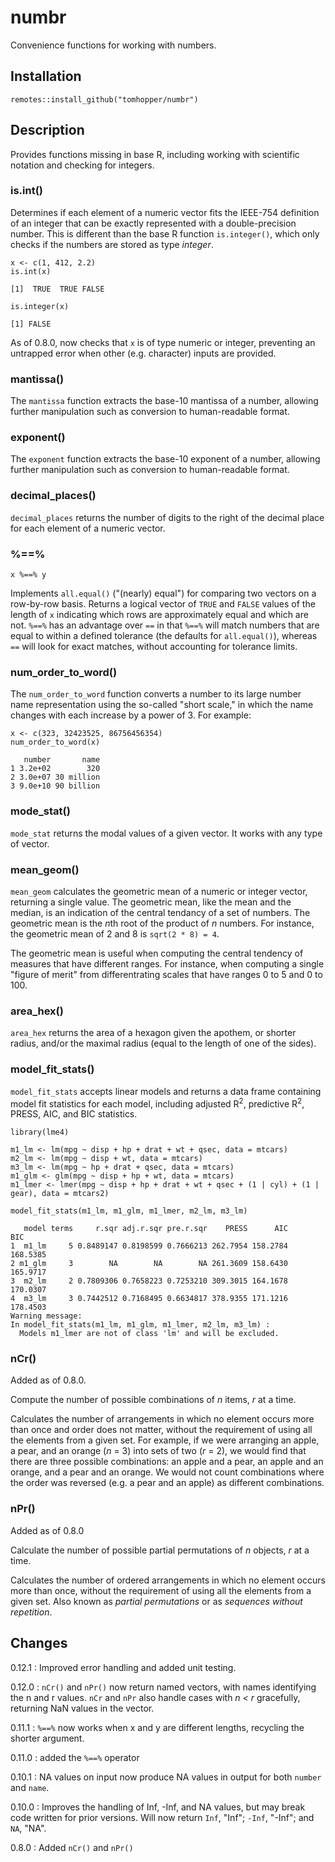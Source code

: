 # numbr

Convenience functions for working with numbers.

## Installation

`remotes::install_github("tomhopper/numbr")`

## Description

Provides functions missing in base R, including working with scientific notation and checking for integers.

### is.int()

Determines if each element of a numeric vector fits the IEEE-754 definition of an integer that can be exactly represented with a double-precision number. This is different than the base R function `is.integer()`, which only checks if the numbers are stored as type *integer*.

```{r}
x <- c(1, 412, 2.2)
is.int(x)
```
```
[1]  TRUE  TRUE FALSE
```
```{r}
is.integer(x)
```
```
[1] FALSE
```

As of 0.8.0, now checks that `x` is of type numeric or integer, preventing an untrapped error when other (e.g. character) inputs are provided. 

### mantissa()

The `mantissa` function extracts the base-10 mantissa of a number, allowing further manipulation such as conversion to human-readable format.

### exponent()

The `exponent` function extracts the base-10 exponent of a number, allowing further manipulation such as conversion to human-readable format. 

### decimal_places()

`decimal_places` returns the number of digits to the right of the decimal place for each element of a numeric vector.

### %==%

```
x %==% y
```

Implements `all.equal()` ("(nearly) equal") for comparing two vectors on a row-by-row basis. Returns a logical vector of `TRUE` and `FALSE` values of the length of `x` indicating which rows are approximately equal and which are not. `%==%` has an advantage over `==` in that `%==%` will match numbers that are equal to within a defined tolerance (the defaults for `all.equal()`), whereas `==` will look for exact matches, without accounting for tolerance limits.

### num_order_to_word()

The `num_order_to_word` function converts a number to its large number name representation using the so-called "short scale," in which the name changes with each increase by a power of 3. For example:

```{r}
x <- c(323, 32423525, 86756456354)
num_order_to_word(x)
```
```
   number       name
1 3.2e+02        320
2 3.0e+07 30 million
3 9.0e+10 90 billion
```

### mode_stat()

`mode_stat` returns the modal values of a given vector. It works with any type of vector.

### mean_geom()

`mean_geom` calculates the geometric mean of a numeric or integer vector, returning a single value. The geometric mean,
like the mean and the median, is an indication of the central tendancy of a set of numbers.
The geometric mean is  the *n*th root of the product of *n* numbers. For instance,
the geometric mean of 2 and 8 is `sqrt(2 * 8) = 4`.

The geometric mean is useful when computing the central tendency of measures that have different
ranges. For instance, when computing a single "figure of merit" from differentrating scales that
have ranges 0 to 5 and 0 to 100.

### area_hex()

`area_hex` returns the area of a hexagon given the apothem, or shorter radius, and/or the maximal radius (equal to the length of one of the sides).

### model_fit_stats()

`model_fit_stats` accepts linear models and returns a data frame containing model fit statistics for each model, including adjusted R<sup>2</sup>, predictive R<sup>2</sup>, PRESS, AIC, and BIC statistics.

```{r}
library(lme4)

m1_lm <- lm(mpg ~ disp + hp + drat + wt + qsec, data = mtcars)
m2_lm <- lm(mpg ~ disp + wt, data = mtcars)
m3_lm <- lm(mpg ~ hp + drat + qsec, data = mtcars)
m1_glm <- glm(mpg ~ disp + hp + wt, data = mtcars)
m1_lmer <- lmer(mpg ~ disp + hp + drat + wt + qsec + (1 | cyl) + (1 | gear), data = mtcars2)

model_fit_stats(m1_lm, m1_glm, m1_lmer, m2_lm, m3_lm)
```
```
   model terms     r.sqr adj.r.sqr pre.r.sqr    PRESS      AIC      BIC
1  m1_lm     5 0.8489147 0.8198599 0.7666213 262.7954 158.2784 168.5385
2 m1_glm     3        NA        NA        NA 261.3609 158.6430 165.9717
3  m2_lm     2 0.7809306 0.7658223 0.7253210 309.3015 164.1678 170.0307
4  m3_lm     3 0.7442512 0.7168495 0.6634817 378.9355 171.1216 178.4503
Warning message:
In model_fit_stats(m1_lm, m1_glm, m1_lmer, m2_lm, m3_lm) :
  Models m1_lmer are not of class 'lm' and will be excluded.
```

### nCr()

Added as of 0.8.0.

Compute the number of possible combinations of *n* items, *r* at a time.

Calculates the number of arrangements in which no element occurs more than once and order does not matter, without the requirement of using all the elements from a given set. For example, if we were arranging an apple, a pear, and an orange (*n* = 3) into sets of two (*r* = 2), we would find that there are three possible combinations: an apple and a pear, an apple and an orange, and a pear and an orange. We would not count combinations where the order was reversed (e.g. a pear and an apple) as different combinations.

### nPr()

Added as of 0.8.0

Calculate the number of possible partial permutations of *n* objects, *r* at a time.

Calculates the number of ordered arrangements in which no element occurs more than once, without the requirement of using all the elements from a given set. Also known as *partial permutations* or as *sequences without repetition*.

## Changes

0.12.1
 : Improved error handling and added unit testing.

0.12.0
 : `nCr()` and `nPr()` now return named vectors, with names identifying the n and r values. `nCr` and `nPr` also handle cases with *n < r* gracefully, returning NaN values in the vector.

0.11.1
 : `%==%` now works when x and y are different lengths, recycling the shorter argument.

0.11.0
 : added the `%==%` operator

0.10.1
 : NA values on input now produce NA values in output for both `number` and `name`.
 
0.10.0
 : Improves the handling of Inf, -Inf, and NA values, but may break code written for prior versions. Will now return `Inf`, "Inf"; `-Inf`, "-Inf"; and `NA`, "NA".
 
0.8.0
 : Added `nCr()` and `nPr()`
